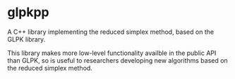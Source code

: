 # glpkpp
A C++ library implementing the reduced simplex method, based on the GLPK library.

This library makes more low-level functionality availble in the public API than GLPK, so is useful to researchers developing new algorithms based on the reduced simplex method.
